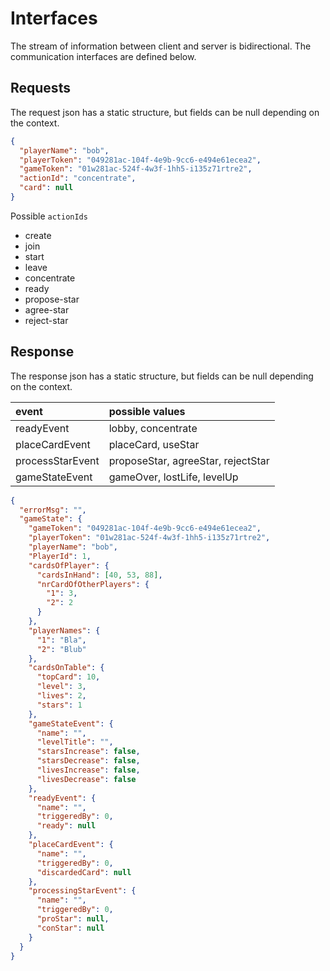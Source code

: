 # Interfaces
The stream of information between client and server is bidirectional. The communication interfaces are defined below.

## Requests
The request json has a static structure, but fields can be null depending on the context.
```json
{
  "playerName": "bob",
  "playerToken": "049281ac-104f-4e9b-9cc6-e494e61ecea2",
  "gameToken": "01w281ac-524f-4w3f-1hh5-i135z71rtre2",
  "actionId": "concentrate",
  "card": null
}
```
Possible `actionIds`
* create
* join
* start
* leave
* concentrate
* ready
* propose-star
* agree-star
* reject-star

## Response
The response json has a static structure, but fields can be null depending on the context.

| event | possible values |
|:------|:----------------|
|readyEvent| lobby, concentrate |
|placeCardEvent| placeCard, useStar |
|processStarEvent| proposeStar, agreeStar, rejectStar |
|gameStateEvent| gameOver, lostLife, levelUp |

```json
{
  "errorMsg": "",
  "gameState": {
    "gameToken": "049281ac-104f-4e9b-9cc6-e494e61ecea2",
    "playerToken": "01w281ac-524f-4w3f-1hh5-i135z71rtre2",
    "playerName": "bob",
    "PlayerId": 1,
    "cardsOfPlayer": {
      "cardsInHand": [40, 53, 88],
      "nrCardOfOtherPlayers": {
        "1": 3,
        "2": 2
      }
    },
    "playerNames": {
      "1": "Bla",
      "2": "Blub"
    },
    "cardsOnTable": {
      "topCard": 10,
      "level": 3,
      "lives": 2,
      "stars": 1
    },
    "gameStateEvent": {
      "name": "",
      "levelTitle": "",
      "starsIncrease": false,
      "starsDecrease": false,
      "livesIncrease": false,
      "livesDecrease": false
    },
    "readyEvent": {
      "name": "",
      "triggeredBy": 0,
      "ready": null
    },
    "placeCardEvent": {
      "name": "",
      "triggeredBy": 0,
      "discardedCard": null
    },
    "processingStarEvent": {
      "name": "",
      "triggeredBy": 0,
      "proStar": null,
      "conStar": null
    }
  }
}
```